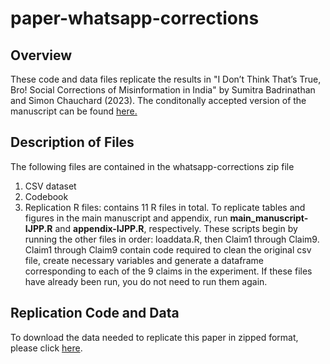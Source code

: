 # paper-whatsapp-corrections

## Overview
These code and data files replicate the results in "I Don’t Think That’s True, Bro! Social Corrections of Misinformation in India" by Sumitra Badrinathan and Simon Chauchard (2023). The conditonally accepted version of the manuscript can be found [here.](https://sumitrabadrinathan.github.io/Assets/paper-whatsapp.pdf)


## Description of Files

The following files are contained in the whatsapp-corrections zip file

1. CSV dataset
2. Codebook
3. Replication R files: contains 11 R files in total. To replicate tables and figures in the main manuscript and appendix, run **main_manuscript-IJPP.R** and **appendix-IJPP.R**, respectively. These scripts begin by running the other files in order: loaddata.R, then Claim1 through Claim9. Claim1 through Claim9 contain code required to clean the original csv file, create necessary variables and generate a dataframe corresponding to each of the 9 claims in the experiment. If these files have already been run, you do not need to run them again.

## Replication Code and Data

To download the data needed to replicate this paper in zipped format, please click [here](<https://github.com/SumitraBadrinathan/paper-whatsapp-corrections/blob/main/whatsapp-corrections.zip> "Replication files").
